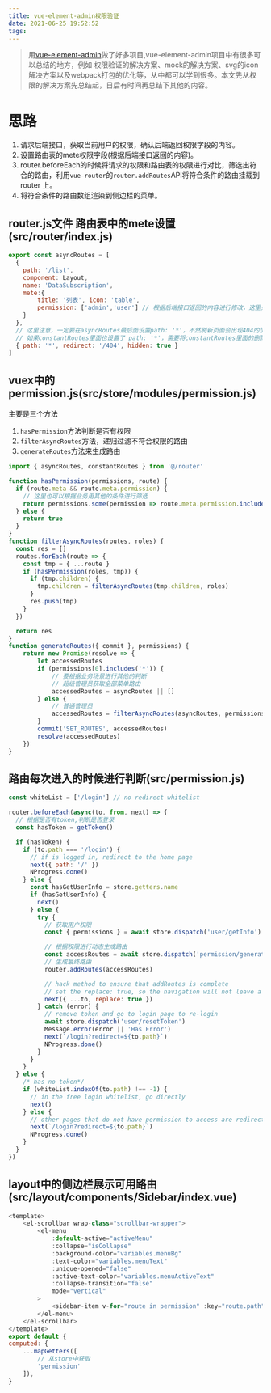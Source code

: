 ```yaml
---
title: vue-element-admin权限验证
date: 2021-06-25 19:52:52
tags:
---
```

> 用[vue-element-admin](https://github.com/PanJiaChen/vue-element-admin)做了好多项目,vue-element-admin项目中有很多可以总结的地方，例如 权限验证的解决方案、mock的解决方案、svg的icon解决方案以及webpack打包的优化等，从中都可以学到很多。本文先从权限的解决方案先总结起，日后有时间再总结下其他的内容。

# 思路
1. 请求后端接口，获取当前用户的权限，确认后端返回权限字段的内容。
2. 设置路由表的mete权限字段(根据后端接口返回的内容)。
3. router.beforeEach的时候将请求的权限和路由表的权限进行对比，筛选出符合的路由，利用`vue-router`的`router.addRoutes`API将符合条件的路由挂载到 router 上。
4. 将符合条件的路由数组渲染到侧边栏的菜单。

## router.js文件 路由表中的mete设置(src/router/index.js)
``` javascript
export const asyncRoutes = [
  {
    path: '/list',
    component: Layout,
    name: 'DataSubscription',
    mete:{
        title: '列表', icon: 'table',
        permission: ['admin','user'] // 根据后端接口返回的内容进行修改，这里只是演示
    }
  },
  // 这里注意，一定要在asyncRoutes最后面设置path: '*'，不然刷新页面会出现404的情况。
  // 如果constantRoutes里面也设置了 path: '*'，需要将constantRoutes里面的删除
  { path: '*', redirect: '/404', hidden: true }
]  
```

## vuex中的permission.js(src/store/modules/permission.js)
主要是三个方法 

1. `hasPermission`方法判断是否有权限
2. `filterAsyncRoutes`方法，递归过滤不符合权限的路由
3. `generateRoutes`方法来生成路由
``` javascript
import { asyncRoutes, constantRoutes } from '@/router'

function hasPermission(permissions, route) {
  if (route.meta && route.meta.permission) {
    // 这里也可以根据业务用其他的条件进行筛选
    return permissions.some(permission => route.meta.permission.include(permission)
  } else {
    return true
  }
}
function filterAsyncRoutes(routes, roles) {
  const res = []
  routes.forEach(route => {
    const tmp = { ...route }
    if (hasPermission(roles, tmp)) {
      if (tmp.children) {
        tmp.children = filterAsyncRoutes(tmp.children, roles)
      }
      res.push(tmp)
    }
  })

  return res
}
function generateRoutes({ commit }, permissions) {
	return new Promise(resolve => {
		let accessedRoutes
		if (permissions[0].includes('*')) {
			// 要根据业务场景进行其他的判断
			// 超级管理员获取全部菜单路由
			accessedRoutes = asyncRoutes || []
		} else {
			// 普通管理员
			accessedRoutes = filterAsyncRoutes(asyncRoutes, permissions)
		}
		commit('SET_ROUTES', accessedRoutes)
		resolve(accessedRoutes)
	})
}
```

## 路由每次进入的时候进行判断(src/permission.js)
``` javascript
const whiteList = ['/login'] // no redirect whitelist

router.beforeEach(async(to, from, next) => {
  // 根据是否有token,判断是否登录
  const hasToken = getToken()

  if (hasToken) {
    if (to.path === '/login') {
      // if is logged in, redirect to the home page
      next({ path: '/' })
      NProgress.done()
    } else {
      const hasGetUserInfo = store.getters.name
      if (hasGetUserInfo) {
        next()
      } else {
        try {
          // 获取用户权限
          const { permissions } = await store.dispatch('user/getInfo')

          // 根据权限进行动态生成路由
          const accessRoutes = await store.dispatch('permission/generateRoutes', permissions)
          // 生成最终路由
          router.addRoutes(accessRoutes)

          // hack method to ensure that addRoutes is complete
          // set the replace: true, so the navigation will not leave a history record
          next({ ...to, replace: true })
        } catch (error) {
          // remove token and go to login page to re-login
          await store.dispatch('user/resetToken')
          Message.error(error || 'Has Error')
          next(`/login?redirect=${to.path}`)
          NProgress.done()
        }
      }
    }
  } else {
    /* has no token*/
    if (whiteList.indexOf(to.path) !== -1) {
      // in the free login whitelist, go directly
      next()
    } else {
      // other pages that do not have permission to access are redirected to the login page.
      next(`/login?redirect=${to.path}`)
      NProgress.done()
    }
  }
})
```
## layout中的侧边栏展示可用路由(src/layout/components/Sidebar/index.vue)
``` javascript
<template>
	<el-scrollbar wrap-class="scrollbar-wrapper">
		<el-menu
			:default-active="activeMenu"
			:collapse="isCollapse"
			:background-color="variables.menuBg"
			:text-color="variables.menuText"
			:unique-opened="false"
			:active-text-color="variables.menuActiveText"
			:collapse-transition="false"
			mode="vertical"
		>
			<sidebar-item v-for="route in permission" :key="route.path" :item="route" :base-path="route.path" />
		</el-menu>
	</el-scrollbar>
</template>
export default {
computed: {
	...mapGetters([
		// 从store中获取
		'permission'
	]),
}
```



